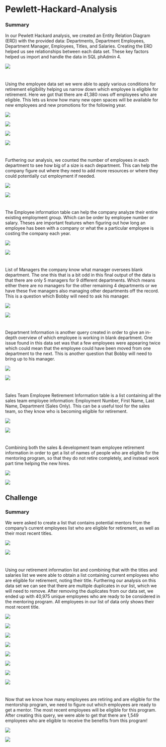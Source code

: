 # Pewlett-Hackard-Analysis

### Summary
In our Pewlett Hackard analysis, we created an Entity Relation Diagram (ERD) with the provided data: Departments, Department Employees, Department Manager, Employees, Titles, and Salaries. Creating the ERD helped us see relationships between each data set. These key factors helped us import and handle the data in SQL phAdmin 4.

![](https://github.com/juanmguevara/Pewlett-Hackard-Analysis/blob/master/EmployeeDB.png.png)

# 

Using the employee data set we were able to apply various conditions for retirement eligibility helping us narrow down which employee is eligible for retirement. Here we got that there are 41,380 rows off employees who are eligible. This lets us know how many new open spaces will be available for new employees and new promotions for the following year.

![](https://github.com/juanmguevara/Pewlett-Hackard-Analysis/blob/master/ScreenShots/Current%20Employees%20Query.PNG)

![](https://github.com/juanmguevara/Pewlett-Hackard-Analysis/blob/master/ScreenShots/Retirement%20Employees%20Output.PNG)

![](https://github.com/juanmguevara/Pewlett-Hackard-Analysis/blob/master/ScreenShots/Current%20Employees%20Query.PNG)

![](https://github.com/juanmguevara/Pewlett-Hackard-Analysis/blob/master/ScreenShots/Current%20Employees%20Output.PNG)

# 

Furthering our analysis, we counted the number of employees in each department to see how big of a size is each department. This can help the company figure out where they need to add more resources or where they could potentially cut employment if needed.

![](https://github.com/juanmguevara/Pewlett-Hackard-Analysis/blob/master/ScreenShots/Employee%20Count%20Per%20Department%20Query.PNG)

![](https://github.com/juanmguevara/Pewlett-Hackard-Analysis/blob/master/ScreenShots/Employee%20Count%20Per%20Department%20Output.PNG)

# 

The Employee information table can help the company analyze their entire existing employment group. Which can be order by employee number or salary. Theses are important features when figuring out how long an employee has been with a company or what the a particular employee is costing the company each year.

![](https://github.com/juanmguevara/Pewlett-Hackard-Analysis/blob/master/ScreenShots/Employee%20Information%20Query.PNG)

![](https://github.com/juanmguevara/Pewlett-Hackard-Analysis/blob/master/ScreenShots/Employee%20Information%20Output.PNG)

# 

List of Managers the company know what manager oversees blank department. The one this that is a bit odd in this final output of the data is that there are only 5 managers for 9 different departments. Which means either there are no managers for the other remaining 4 departments or we have these five managers also managing other departments off the record. This is a question which Bobby will need to ask his manager.

![](https://github.com/juanmguevara/Pewlett-Hackard-Analysis/blob/master/ScreenShots/Manager%20Information%20Query.PNG)

![](https://github.com/juanmguevara/Pewlett-Hackard-Analysis/blob/master/ScreenShots/Manager%20Information%20Output.PNG)

# 

Department Information is another query created in order to give an in-depth overview of which employee is working in blank department. One issue found in this data set was that a few employees were appearing twice which could mean that the employee could have been moved from one department to the next. This is another question that Bobby will need to bring up to his manager.

![](https://github.com/juanmguevara/Pewlett-Hackard-Analysis/blob/master/ScreenShots/Department%20Information%20Query.PNG)

![](https://github.com/juanmguevara/Pewlett-Hackard-Analysis/blob/master/ScreenShots/Department%20Information%20Output.PNG)

# 

Sales Team Employee Retirement Information table is a list containing all the sales team employee information: Employment Number, First Name, Last Name, Department (Sales Only). This can be a useful tool for the sales team, so they know who is becoming eligible for retirement.

![](https://github.com/juanmguevara/Pewlett-Hackard-Analysis/blob/master/ScreenShots/Sales%20Team%20Employee%20Information%20Query.PNG)

![](https://github.com/juanmguevara/Pewlett-Hackard-Analysis/blob/master/ScreenShots/Sales%20Team%20Employee%20Information%20Output.PNG)

# 

Combining both the sales & development team employee retirement information in order to get a list of names of people who are eligible for the mentoring program, so that they do not retire completely, and instead work part time helping the new hires.

![](https://github.com/juanmguevara/Pewlett-Hackard-Analysis/blob/master/ScreenShots/Sales%20%26%20Development%20Team%20Employee%20Information%20Query.PNG)

![](https://github.com/juanmguevara/Pewlett-Hackard-Analysis/blob/master/ScreenShots/Sales%20%26%20Development%20Team%20Employee%20Information%20Output.PNG)

## Challenge

### Summary
We were asked to create a list that contains potential mentors from the company’s current employees list who are eligible for retirement, as well as their most recent titles.


![](https://github.com/juanmguevara/Pewlett-Hackard-Analysis/blob/master/ScreenShots%20for%20Challenge/Titles%20Retirement%20Information%20Query.PNG)

![](https://github.com/juanmguevara/Pewlett-Hackard-Analysis/blob/master/ScreenShots%20for%20Challenge/Titles%20Retirement%20Information%20Output.PNG)

#

Using our retirement information list and combining that with the titles and salaries list we were able to obtain a list containing current employees who are eligible for retirement, noting their title. Furthering our analysis on this data set we can see that there are multiple duplicates in our list, which we will need to remove. After removing the duplicates from our data set, we ended up with 40,975 unique employees who are ready to be considered in the mentoring program. All employees in our list of data only shows their most recent title.

![](https://github.com/juanmguevara/Pewlett-Hackard-Analysis/blob/master/ScreenShots%20for%20Challenge/Counts%20the%20Duplicates%20Query.PNG)

![](https://github.com/juanmguevara/Pewlett-Hackard-Analysis/blob/master/ScreenShots%20for%20Challenge/Counts%20the%20Duplicates%20Output.PNG)

![](https://github.com/juanmguevara/Pewlett-Hackard-Analysis/blob/master/ScreenShots%20for%20Challenge/Counting%20how%20many%20employees%20share%20the%20same%20title.PNG)

![](https://github.com/juanmguevara/Pewlett-Hackard-Analysis/blob/master/ScreenShots%20for%20Challenge/Counting%20how%20many%20employees%20share%20the%20same%20title%20Output.PNG)

![](https://github.com/juanmguevara/Pewlett-Hackard-Analysis/blob/master/ScreenShots%20for%20Challenge/Display%20duplicate%20rows%20with%20all%20info%20Query.PNG)

![](https://github.com/juanmguevara/Pewlett-Hackard-Analysis/blob/master/ScreenShots%20for%20Challenge/Display%20duplicate%20rows%20with%20all%20info%20Output.PNG)

![](https://github.com/juanmguevara/Pewlett-Hackard-Analysis/blob/master/ScreenShots%20for%20Challenge/Removing%20Duplicates%20Query.PNG)

![](https://github.com/juanmguevara/Pewlett-Hackard-Analysis/blob/master/ScreenShots%20for%20Challenge/Removing%20Duplicates%20Output.PNG)

#

Now that we know how many employees are retiring and are eligible for the mentorship program, we need to figure out which employees are ready to get a mentor. The most recent employees will be eligible for this program. After creating this query, we were able to get that there are 1,549 employees who are eligible to receive the benefits from this program!

![](https://github.com/juanmguevara/Pewlett-Hackard-Analysis/blob/master/ScreenShots%20for%20Challenge/Mentor%20List%20Query.PNG)

![](https://github.com/juanmguevara/Pewlett-Hackard-Analysis/blob/master/ScreenShots%20for%20Challenge/Mentor%20List%20Output.PNG)
